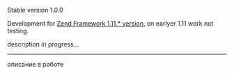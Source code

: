 Stable version 1.0.0

Development for [Zend Framework 1.11.* version](http://framework.zend.com/changelog/1.11.6), on earlyer 1.11 work not testing.

description in progress...

---------------------------------------

описание в работе